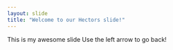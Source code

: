 ```yaml
---
layout: slide
title: "Welcome to our Hectors slide!"
---
```

This is my awesome slide
Use the left arrow to go back!